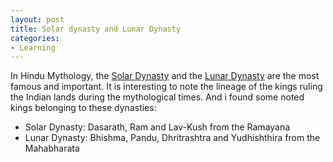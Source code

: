 ```yaml
---
layout: post
title: Solar dynasty and Lunar Dynasty
categories:
- Learning
---
```



In Hindu Mythology, the [Solar Dynasty](http://en.wikipedia.org/wiki/Sun_Dynasty) and the [Lunar Dynasty](http://en.wikipedia.org/wiki/Lunar_Dynasty) are the most famous and important. It is interesting to note the lineage of the kings ruling the Indian lands during the mythological times. And i found some noted kings belonging to these dynasties:

- Solar Dynasty: Dasarath, Ram and Lav-Kush from the Ramayana
- Lunar Dynasty: Bhishma, Pandu, Dhritrashtra and Yudhishthira from the Mahabharata
